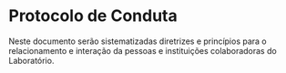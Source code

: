 # Protocolo de Conduta

Neste documento serão sistematizadas diretrizes e princípios para o relacionamento e interação da pessoas e instituições colaboradoras do Laboratório.
